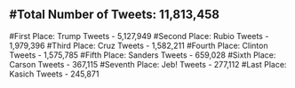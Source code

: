 #Total Number of Tweets: 11,813,458 
---
#First Place: Trump Tweets - 5,127,949
#Second Place: Rubio Tweets - 1,979,396
#Third Place: Cruz Tweets - 1,582,211
#Fourth Place: Clinton Tweets - 1,575,785
#Fifth Place: Sanders Tweets - 659,028
#Sixth Place: Carson Tweets - 367,115
#Seventh Place: Jeb! Tweets - 277,112
#Last Place: Kasich Tweets - 245,871
